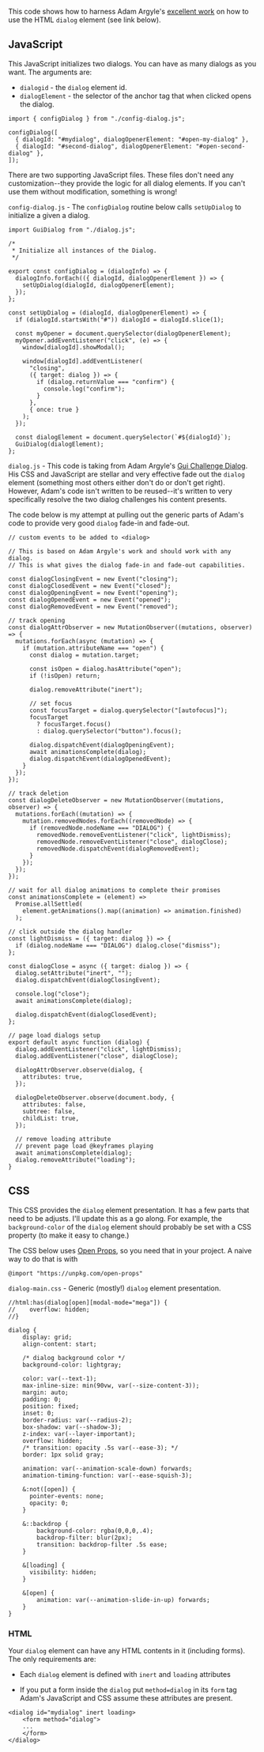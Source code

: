This code shows how to harness Adam Argyle's [excellent work](https://web.dev/shows/gui-challenges/GDzzIlRhEzM/) on how to use the HTML `dialog` element (see link below). 
## JavaScript

This JavaScript initializes two dialogs. You can have as many dialogs as you want. The arguments are: 
* `dialogid` - the `dialog` element id. 
* `dialogElement` - the selector of the anchor tag that when clicked opens the dialog.

```
import { configDialog } from "./config-dialog.js";

configDialog([
  { dialogId: "#mydialog", dialogOpenerElement: "#open-my-dialog" },
  { dialogId: "#second-dialog", dialogOpenerElement: "#open-second-dialog" },
]);
```

There are two supporting JavaScript files. These files don't need any customization--they provide the logic for all dialog elements.  If you can't use them without modification, something is wrong! 

`config-dialog.js` - The `configDialog` routine below calls `setUpDialog` to initialize a given a dialog. 

```
import GuiDialog from "./dialog.js";

/*
 * Initialize all instances of the Dialog.
 */

export const configDialog = (dialogInfo) => {
  dialogInfo.forEach(({ dialogId, dialogOpenerElement }) => {
    setUpDialog(dialogId, dialogOpenerElement);
  });
};

const setUpDialog = (dialogId, dialogOpenerElement) => {
  if (dialogId.startsWith("#")) dialogId = dialogId.slice(1);

  const myOpener = document.querySelector(dialogOpenerElement);
  myOpener.addEventListener("click", (e) => {
    window[dialogId].showModal();

    window[dialogId].addEventListener(
      "closing",
      ({ target: dialog }) => {
        if (dialog.returnValue === "confirm") {
          console.log("confirm");
        }
      },
      { once: true }
    );
  });

  const dialogElement = document.querySelector(`#${dialogId}`);
  GuiDialog(dialogElement);
};
```

`dialog.js` - This code is taking from Adam Argyle's [Gui Challenge Dialog](https://web.dev/shows/gui-challenges/GDzzIlRhEzM/).  His CSS and JavaScript are stellar and very effective fade out the `dialog` element (something most others either don't do or don't get right). However, Adam's code isn't written to be reused--it's written to very specifically resolve the two dialog challenges his content presents.

The code below is my attempt at pulling out the generic parts of Adam's code to provide very good `dialog` fade-in and fade-out. 

```
// custom events to be added to <dialog>

// This is based on Adam Argyle's work and should work with any dialog.
// This is what gives the dialog fade-in and fade-out capabilities.

const dialogClosingEvent = new Event("closing");
const dialogClosedEvent = new Event("closed");
const dialogOpeningEvent = new Event("opening");
const dialogOpenedEvent = new Event("opened");
const dialogRemovedEvent = new Event("removed");

// track opening
const dialogAttrObserver = new MutationObserver((mutations, observer) => {
  mutations.forEach(async (mutation) => {
    if (mutation.attributeName === "open") {
      const dialog = mutation.target;

      const isOpen = dialog.hasAttribute("open");
      if (!isOpen) return;

      dialog.removeAttribute("inert");

      // set focus
      const focusTarget = dialog.querySelector("[autofocus]");
      focusTarget
        ? focusTarget.focus()
        : dialog.querySelector("button").focus();

      dialog.dispatchEvent(dialogOpeningEvent);
      await animationsComplete(dialog);
      dialog.dispatchEvent(dialogOpenedEvent);
    }
  });
});

// track deletion
const dialogDeleteObserver = new MutationObserver((mutations, observer) => {
  mutations.forEach((mutation) => {
    mutation.removedNodes.forEach((removedNode) => {
      if (removedNode.nodeName === "DIALOG") {
        removedNode.removeEventListener("click", lightDismiss);
        removedNode.removeEventListener("close", dialogClose);
        removedNode.dispatchEvent(dialogRemovedEvent);
      }
    });
  });
});

// wait for all dialog animations to complete their promises
const animationsComplete = (element) =>
  Promise.allSettled(
    element.getAnimations().map((animation) => animation.finished)
  );

// click outside the dialog handler
const lightDismiss = ({ target: dialog }) => {
  if (dialog.nodeName === "DIALOG") dialog.close("dismiss");
};

const dialogClose = async ({ target: dialog }) => {
  dialog.setAttribute("inert", "");
  dialog.dispatchEvent(dialogClosingEvent);

  console.log("close");
  await animationsComplete(dialog);

  dialog.dispatchEvent(dialogClosedEvent);
};

// page load dialogs setup
export default async function (dialog) {
  dialog.addEventListener("click", lightDismiss);
  dialog.addEventListener("close", dialogClose);

  dialogAttrObserver.observe(dialog, {
    attributes: true,
  });

  dialogDeleteObserver.observe(document.body, {
    attributes: false,
    subtree: false,
    childList: true,
  });

  // remove loading attribute
  // prevent page load @keyframes playing
  await animationsComplete(dialog);
  dialog.removeAttribute("loading");
}
```


## CSS 

This CSS provides the `dialog` element presentation. It has a few parts that need to be adjusts. I'll update this as a go along. For example, the `background-color` of the `dialog` element should probably be set with a CSS property (to make it easy to change.)

The CSS below uses [Open Props](https://open-props.style/), so you need that in your project. A naive way to do that is with 

```
@import "https://unpkg.com/open-props"
```


`dialog-main.css` - Generic (mostly!) `dialog` element presentation. 

```
//html:has(dialog[open][modal-mode="mega"]) {
//    overflow: hidden;
//}
  
dialog {
    display: grid;
    align-content: start;

    /* dialog background color */
    background-color: lightgray;
    
    color: var(--text-1);
    max-inline-size: min(90vw, var(--size-content-3));
    margin: auto;
    padding: 0;
    position: fixed;
    inset: 0;
    border-radius: var(--radius-2);
    box-shadow: var(--shadow-3);
    z-index: var(--layer-important);
    overflow: hidden;
    /* transition: opacity .5s var(--ease-3); */
    border: 1px solid gray;
    
    animation: var(--animation-scale-down) forwards;
    animation-timing-function: var(--ease-squish-3);

    &:not([open]) {
      pointer-events: none;
      opacity: 0;
    }
 
    &::backdrop {
        background-color: rgba(0,0,0,.4);
        backdrop-filter: blur(2px);
        transition: backdrop-filter .5s ease;
    }
  
    &[loading] {
      visibility: hidden;
    }
  
    &[open] {
        animation: var(--animation-slide-in-up) forwards;
    }
}
```

### HTML 
Your `dialog` element can have any HTML contents in it (including forms). The only requirements are:
* Each `dialog` element is defined with `inert` and `loading` attributes

* If you put a form inside the `dialog` put  `method=dialog` in its `form` tag
Adam's JavaScript and CSS assume these attributes are present. 

```
<dialog id="mydialog" inert loading>
    <form method="dialog">
    ...
    </form>        
</dialog>    
```